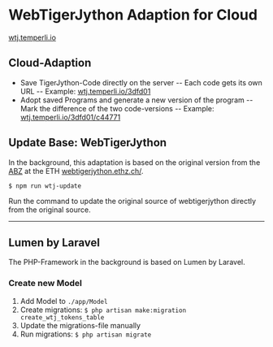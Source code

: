 # WebTigerJython Adaption for Cloud

[wtj.temperli.io](https://wtj.temperli.io)

## Cloud-Adaption

- Save TigerJython-Code directly on the server
-- Each code gets its own URL
-- Example: [wtj.temperli.io/3dfd01](https://wtj.temperli.io/3dfd01)
- Adopt saved Programs and generate a new version of the program
-- Mark the difference of the two code-versions
-- Example: [wtj.temperli.io/3dfd01/c44771](https://wtj.temperli.io/3dfd01/c44771)

## Update Base: WebTigerJython

In the background, this adaptation is based on the original version from the [ABZ](https://abz.inf.ethz.ch/) at the ETH [webtigerjython.ethz.ch/](https://webtigerjython.ethz.ch/).

    $ npm run wtj-update

Run the command to update the original source of webtigerjython directly from the original source.

---

## Lumen by Laravel

The PHP-Framework in the background is based on Lumen by Laravel.

### Create new Model

1. Add Model to `./app/Model`
2. Create migrations: `$ php artisan make:migration create_wtj_tokens_table`
3. Update the migrations-file manually
4. Run migrations: `$ php artisan migrate`
